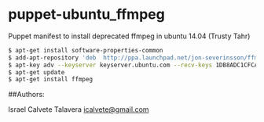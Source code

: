 # puppet-ubuntu_ffmpeg
 Puppet manifest to install deprecated ffmpeg in ubuntu 14.04  (Trusty Tahr)

```bash
$ apt-get install software-properties-common
$ add-apt-repository 'deb  http://ppa.launchpad.net/jon-severinsson/ffmpeg/ubuntu trusty main'  && sudo add-apt-repository 'deb $ http://ppa.launchpad.net/jon-severinsson/ffmpeg/ubuntu saucy main'
$ apt-key adv --keyserver keyserver.ubuntu.com --recv-keys 1DB8ADC1CFCA9579
$ apt-get update
$ apt-get install ffmpeg
```

##Authors:

Israel Calvete Talavera <icalvete@gmail.com>
